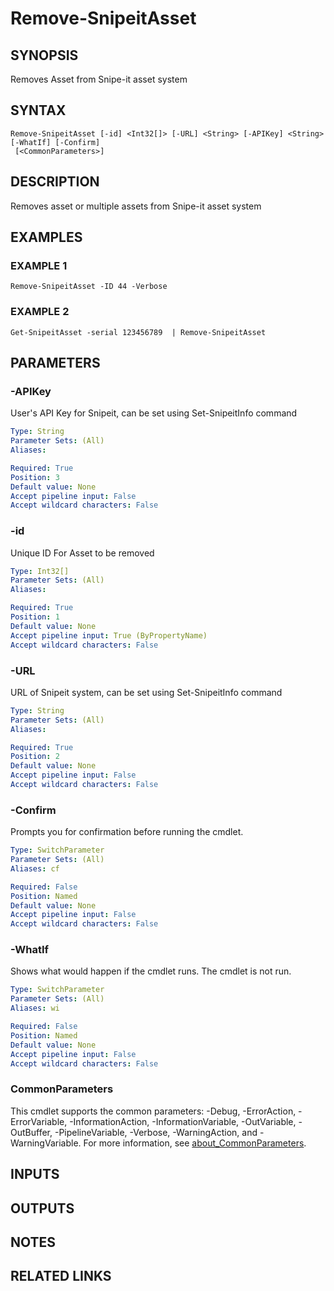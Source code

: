 ﻿---
external help file: SnipeitPS-help.xml
Module Name: SnipeitPS
online version:
schema: 2.0.0
---

# Remove-SnipeitAsset

## SYNOPSIS
Removes Asset from Snipe-it asset system

## SYNTAX

```
Remove-SnipeitAsset [-id] <Int32[]> [-URL] <String> [-APIKey] <String> [-WhatIf] [-Confirm]
 [<CommonParameters>]
```

## DESCRIPTION
Removes asset or multiple assets from Snipe-it asset system

## EXAMPLES

### EXAMPLE 1
```
Remove-SnipeitAsset -ID 44 -Verbose
```

### EXAMPLE 2
```
Get-SnipeitAsset -serial 123456789  | Remove-SnipeitAsset
```

## PARAMETERS

### -APIKey
User's API Key for Snipeit, can be set using Set-SnipeitInfo command

```yaml
Type: String
Parameter Sets: (All)
Aliases:

Required: True
Position: 3
Default value: None
Accept pipeline input: False
Accept wildcard characters: False
```

### -id
Unique ID For Asset to be removed

```yaml
Type: Int32[]
Parameter Sets: (All)
Aliases:

Required: True
Position: 1
Default value: None
Accept pipeline input: True (ByPropertyName)
Accept wildcard characters: False
```

### -URL
URL of Snipeit system, can be set using Set-SnipeitInfo command

```yaml
Type: String
Parameter Sets: (All)
Aliases:

Required: True
Position: 2
Default value: None
Accept pipeline input: False
Accept wildcard characters: False
```

### -Confirm
Prompts you for confirmation before running the cmdlet.

```yaml
Type: SwitchParameter
Parameter Sets: (All)
Aliases: cf

Required: False
Position: Named
Default value: None
Accept pipeline input: False
Accept wildcard characters: False
```

### -WhatIf
Shows what would happen if the cmdlet runs.
The cmdlet is not run.

```yaml
Type: SwitchParameter
Parameter Sets: (All)
Aliases: wi

Required: False
Position: Named
Default value: None
Accept pipeline input: False
Accept wildcard characters: False
```

### CommonParameters
This cmdlet supports the common parameters: -Debug, -ErrorAction, -ErrorVariable, -InformationAction, -InformationVariable, -OutVariable, -OutBuffer, -PipelineVariable, -Verbose, -WarningAction, and -WarningVariable. For more information, see [about_CommonParameters](http://go.microsoft.com/fwlink/?LinkID=113216).

## INPUTS

## OUTPUTS

## NOTES

## RELATED LINKS
